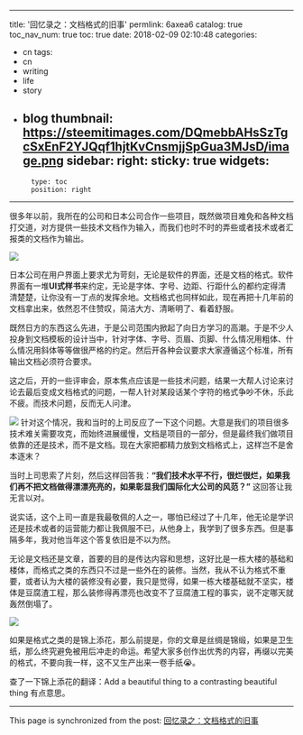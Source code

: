 
---
title: '回忆录之：文档格式的旧事'
permlink: 6axea6
catalog: true
toc_nav_num: true
toc: true
date: 2018-02-09 02:10:48
categories:
- cn
tags:
- cn
- writing
- life
- story
- blog
thumbnail: https://steemitimages.com/DQmebbAHsSzTgcSxEnF2YJQqf1hjtKvCnsmjjSpGua3MJsD/image.png
sidebar:
    right:
        sticky: true
widgets:
    -
        type: toc
        position: right
---


很多年以前，我所在的公司和日本公司合作一些项目，既然做项目难免和各种文档打交道，对方提供一些技术文档作为输入，而我们也时不时的弄些或者技术或者汇报类的文档作为输出。

![](https://steemitimages.com/DQmebbAHsSzTgcSxEnF2YJQqf1hjtKvCnsmjjSpGua3MJsD/image.png)

日本公司在用户界面上要求尤为苛刻，无论是软件的界面，还是文档的格式。软件界面有一堆**UI式样书**来约定，无论是字体、字号、边距、行距什么的都约定得清清楚楚，让你没有一丁点的发挥余地。文档格式也同样如此，现在再把十几年前的文档拿出来，依然忍不住赞叹，简洁大方、清晰明了、看着舒服。

既然日方的东西这么先进，于是公司范围内掀起了向日方学习的高潮。于是不少人投身到文档模板的设计当中，针对字体、字号、页眉、页脚、什么情况用粗体、什么情况用斜体等等做很严格的约定。然后开各种会议要求大家遵循这个标准，所有输出文档必须符合要求。

这之后，开的一些评审会，原本焦点应该是一些技术问题，结果一大帮人讨论来讨论去最后变成文档格式的问题，一帮人针对某段话某个字符的格式争吵不休，乐此不疲。而技术问题，反而无人问津。

![](https://steemitimages.com/DQmUCd3g3VJ4Q9V1cx1ioPDmXWKmQAmqiVqaUY24tKGyDLF/image.png)
针对这个情况，我和当时的上司反应了一下这个问题。大意是我们的项目很多技术难关需要攻克，而始终进展缓慢，文档是项目的一部分，但是最终我们做项目依靠的还是技术，而不是文档。现在大家把都精力放到文档格式上，这样岂不是舍本逐末？

当时上司思索了片刻，然后这样回答我：**“我们技术水平不行，很烂很烂，如果我们再不把文档做得漂漂亮亮的，如果彰显我们国际化大公司的风范？”**  这回答让我无言以对。

说实话，这个上司一直是我最敬佩的人之一，哪怕已经过了十几年，他无论是学识还是技术或者的运营能力都让我佩服不已，从他身上，我学到了很多东西。但是事隔多年，我对他当年这个答复依旧是不以为然。

无论是文档还是文章，首要的目的是传达内容和思想，这好比是一栋大楼的基础和楼体，而格式之类的东西只不过是一些外在的装修。当然，我从不认为格式不重要，或者认为大楼的装修没有必要，我只是觉得，如果一栋大楼基础就不坚实，楼体是豆腐渣工程，那么装修得再漂亮也改变不了豆腐渣工程的事实，说不定哪天就轰然倒塌了。

![](https://steemitimages.com/DQmaUTcawdGuoC5f2iM92a5qmqSzDeLzqKt68P4tsA29sf6/image.png)

如果是格式之类的是锦上添花，那么前提是，你的文章是丝绸是锦缎，如果是卫生纸，那么终究避免被用后冲走的命运。希望大家多创作出优秀的内容，再缀以完美的格式，不要向我一样，这不又生产出来一卷手纸😭。

查了一下锦上添花的翻译：Add a beautiful thing to a contrasting beautiful thing
有点意思。

- - -

This page is synchronized from the post: [回忆录之：文档格式的旧事](https://steemit.com/@oflyhigh/6axea6)
